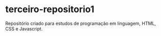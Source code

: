 # terceiro-repositorio1
Repositório criado para estudos de programação em linguagem, HTML, CSS e Javascript. 
